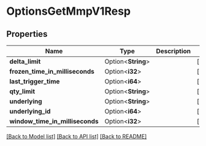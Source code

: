 # OptionsGetMmpV1Resp

## Properties

Name | Type | Description | Notes
------------ | ------------- | ------------- | -------------
**delta_limit** | Option<**String**> |  | [optional]
**frozen_time_in_milliseconds** | Option<**i32**> |  | [optional]
**last_trigger_time** | Option<**i64**> |  | [optional]
**qty_limit** | Option<**String**> |  | [optional]
**underlying** | Option<**String**> |  | [optional]
**underlying_id** | Option<**i64**> |  | [optional]
**window_time_in_milliseconds** | Option<**i32**> |  | [optional]

[[Back to Model list]](../README.md#documentation-for-models) [[Back to API list]](../README.md#documentation-for-api-endpoints) [[Back to README]](../README.md)


